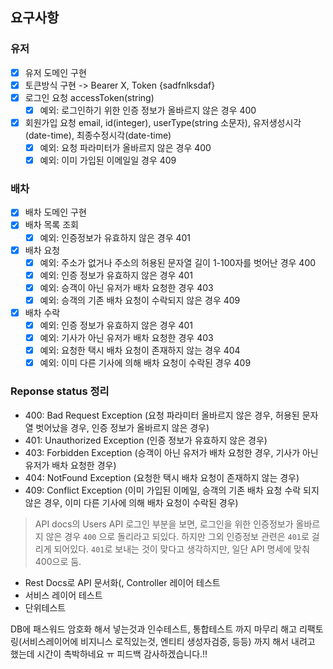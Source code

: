 ## 요구사항

### 유저
- [x] 유저 도메인 구현
- [x] 토큰방식 구현 -> Bearer X, Token {sadfnlksdaf}
- [x] 로그인 요청 accessToken(string)
  - [x] 예외: 로그인하기 위한 인증 정보가 올바르지 않은 경우 400 
- [x] 회원가입 요청 email, id(integer), userType(string 소문자), 유저생성시각(date-time), 최종수정시각(date-time)
  - [x] 예외: 요청 파라미터가 올바르지 않은 경우 400
  - [x] 예외: 이미 가입된 이메일일 경우 409

### 배차
- [x] 배차 도메인 구현
- [x] 배차 목록 조회
  - [x] 예외: 인증정보가 유효하지 않은 경우 401
- [x] 배차 요청
  - [x] 예외: 주소가 없거나 주소의 허용된 문자열 길이 1-100자를 벗어난 경우 400
  - [x] 예외: 인증 정보가 유효하지 않은 경우 401
  - [x] 예외: 승객이 아닌 유저가 배차 요청한 경우 403
  - [x] 예외: 승객의 기존 배차 요청이 수락되지 않은 경우 409
- [x] 배차 수락
  - [x] 예외: 인증 정보가 유효하지 않은 경우 401
  - [x] 예외: 기사가 아닌 유저가 배차 요청한 경우 403
  - [x] 예외: 요청한 택시 배차 요청이 존재하지 않는 경우 404
  - [x] 예외: 이미 다른 기사에 의해 배차 요청이 수락된 경우 409

### Reponse status 정리
- 400: Bad Request Exception (요청 파라미터 올바르지 않은 경우, 허용된 문자열 벗어났을 경우, 인증 정보가 올바르지 않은 경우)
- 401: Unauthorized Exception (인증 정보가 유효하지 않은 경우)
- 403: Forbidden Exception (승객이 아닌 유저가 배차 요청한 경우, 기사가 아닌 유저가 배차 요청한 경우)
- 404: NotFound Exception (요청한 택시 배차 요청이 존재하지 않는 경우)
- 409: Conflict Exception (이미 가입된 이메일, 승객의 기존 배차 요청 수락 되지 않은 경우, 이미 다른 기사에 의해 배차 요청이 수락된 경우)

> API docs의 Users API 로그인 부분을 보면, 로그인을 위한 인증정보가 올바르지 않은 경우 `400` 으로 돌리라고 되있다. 하지만 그외 인증정보 관련은 `401`로 걸리게 되어있다. `401`로 보내는 것이 맞다고 생각하지만, 일단 API 명세에 맞춰 400으로 둠.


- Rest Docs로 API 문서화(, Controller 레이어 테스트
- 서비스 레이어 테스트
- 단위테스트

DB에 패스워드 암호화 해서 넣는것과 인수테스트, 통합테스트 까지 마무리 해고 리팩토링(서비스레이어에 비지니스 로직있는것, 엔티티 생성자검증, 등등) 까지 해서 내려고 했는데 시간이 촉박하네요 ㅠ 
피드백 감사하겠습니다.!!

